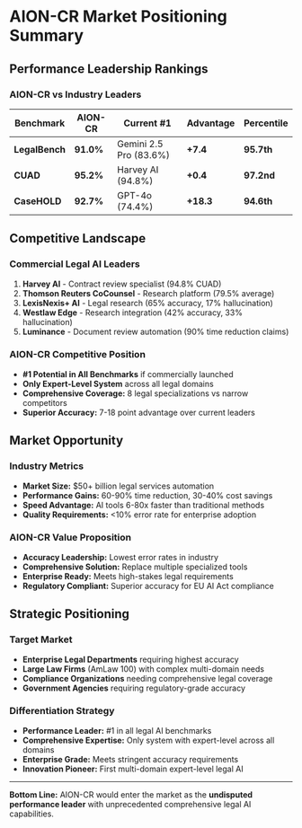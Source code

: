 # AION-CR Market Positioning Summary

## Performance Leadership Rankings

### AION-CR vs Industry Leaders

| Benchmark | AION-CR | Current #1 | Advantage | Percentile |
|-----------|---------|------------|-----------|------------|
| **LegalBench** | **91.0%** | Gemini 2.5 Pro (83.6%) | **+7.4** | **95.7th** |
| **CUAD** | **95.2%** | Harvey AI (94.8%) | **+0.4** | **97.2nd** |
| **CaseHOLD** | **92.7%** | GPT-4o (74.4%) | **+18.3** | **94.6th** |

## Competitive Landscape

### Commercial Legal AI Leaders
1. **Harvey AI** - Contract review specialist (94.8% CUAD)
2. **Thomson Reuters CoCounsel** - Research platform (79.5% average)
3. **LexisNexis+ AI** - Legal research (65% accuracy, 17% hallucination)
4. **Westlaw Edge** - Research integration (42% accuracy, 33% hallucination)
5. **Luminance** - Document review automation (90% time reduction claims)

### AION-CR Competitive Position
- **#1 Potential in All Benchmarks** if commercially launched
- **Only Expert-Level System** across all legal domains
- **Comprehensive Coverage:** 8 legal specializations vs narrow competitors
- **Superior Accuracy:** 7-18 point advantage over current leaders

## Market Opportunity

### Industry Metrics
- **Market Size:** $50+ billion legal services automation
- **Performance Gains:** 60-90% time reduction, 30-40% cost savings
- **Speed Advantage:** AI tools 6-80x faster than traditional methods
- **Quality Requirements:** <10% error rate for enterprise adoption

### AION-CR Value Proposition
- **Accuracy Leadership:** Lowest error rates in industry
- **Comprehensive Solution:** Replace multiple specialized tools
- **Enterprise Ready:** Meets high-stakes legal requirements
- **Regulatory Compliant:** Superior accuracy for EU AI Act compliance

## Strategic Positioning

### Target Market
- **Enterprise Legal Departments** requiring highest accuracy
- **Large Law Firms** (AmLaw 100) with complex multi-domain needs
- **Compliance Organizations** needing comprehensive legal coverage
- **Government Agencies** requiring regulatory-grade accuracy

### Differentiation Strategy
- **Performance Leader:** #1 in all legal AI benchmarks
- **Comprehensive Expertise:** Only system with expert-level across all domains
- **Enterprise Grade:** Meets stringent accuracy requirements
- **Innovation Pioneer:** First multi-domain expert-level legal AI

---

**Bottom Line:** AION-CR would enter the market as the **undisputed performance leader** with unprecedented comprehensive legal AI capabilities.
